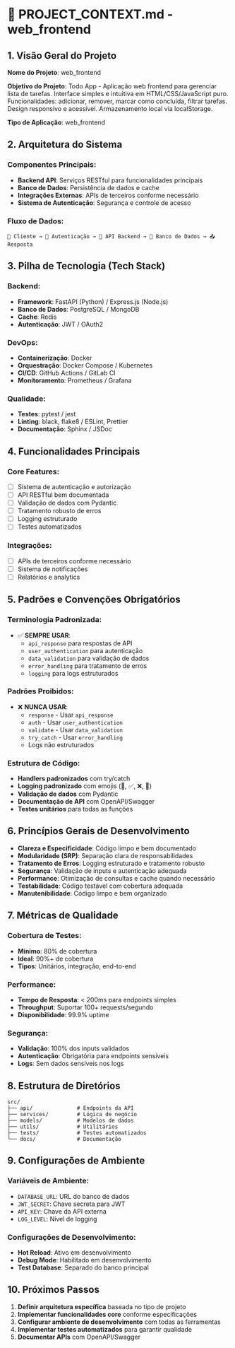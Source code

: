 # 📜 PROJECT_CONTEXT.md - web_frontend

## 1. Visão Geral do Projeto

**Nome do Projeto**: web_frontend

**Objetivo do Projeto**: Todo App - Aplicação web frontend para gerenciar lista de tarefas. Interface simples e intuitiva em HTML/CSS/JavaScript puro. Funcionalidades: adicionar, remover, marcar como concluída, filtrar tarefas. Design responsivo e acessível. Armazenamento local via localStorage.

**Tipo de Aplicação**: web_frontend

## 2. Arquitetura do Sistema

### **Componentes Principais**:
- **Backend API**: Serviços RESTful para funcionalidades principais
- **Banco de Dados**: Persistência de dados e cache
- **Integrações Externas**: APIs de terceiros conforme necessário
- **Sistema de Autenticação**: Segurança e controle de acesso

### **Fluxo de Dados**:
```
📱 Cliente → 🔐 Autenticação → 🧠 API Backend → 💾 Banco de Dados → 📤 Resposta
```

## 3. Pilha de Tecnologia (Tech Stack)

### **Backend**:
- **Framework**: FastAPI (Python) / Express.js (Node.js)
- **Banco de Dados**: PostgreSQL / MongoDB
- **Cache**: Redis
- **Autenticação**: JWT / OAuth2

### **DevOps**:
- **Containerização**: Docker
- **Orquestração**: Docker Compose / Kubernetes
- **CI/CD**: GitHub Actions / GitLab CI
- **Monitoramento**: Prometheus / Grafana

### **Qualidade**:
- **Testes**: pytest / jest
- **Linting**: black, flake8 / ESLint, Prettier
- **Documentação**: Sphinx / JSDoc

## 4. Funcionalidades Principais

### **Core Features**:
- [ ] Sistema de autenticação e autorização
- [ ] API RESTful bem documentada
- [ ] Validação de dados com Pydantic
- [ ] Tratamento robusto de erros
- [ ] Logging estruturado
- [ ] Testes automatizados

### **Integrações**:
- [ ] APIs de terceiros conforme necessário
- [ ] Sistema de notificações
- [ ] Relatórios e analytics

## 5. Padrões e Convenções Obrigatórios

### **Terminologia Padronizada**:
- ✅ **SEMPRE USAR**:
  - `api_response` para respostas de API
  - `user_authentication` para autenticação
  - `data_validation` para validação de dados
  - `error_handling` para tratamento de erros
  - `logging` para logs estruturados

### **Padrões Proibidos**:
- ❌ **NUNCA USAR**:
  - `response` - Usar `api_response`
  - `auth` - Usar `user_authentication`
  - `validate` - Usar `data_validation`
  - `try_catch` - Usar `error_handling`
  - Logs não estruturados

### **Estrutura de Código**:
- **Handlers padronizados** com try/catch
- **Logging padronizado** com emojis (🔧, ✅, ❌, 🔄)
- **Validação de dados** com Pydantic
- **Documentação de API** com OpenAPI/Swagger
- **Testes unitários** para todas as funções

## 6. Princípios Gerais de Desenvolvimento

- **Clareza e Especificidade**: Código limpo e bem documentado
- **Modularidade (SRP)**: Separação clara de responsabilidades
- **Tratamento de Erros**: Logging estruturado e tratamento robusto
- **Segurança**: Validação de inputs e autenticação adequada
- **Performance**: Otimização de consultas e cache quando necessário
- **Testabilidade**: Código testável com cobertura adequada
- **Manutenibilidade**: Código limpo e bem organizado

## 7. Métricas de Qualidade

### **Cobertura de Testes**:
- **Mínimo**: 80% de cobertura
- **Ideal**: 90%+ de cobertura
- **Tipos**: Unitários, integração, end-to-end

### **Performance**:
- **Tempo de Resposta**: < 200ms para endpoints simples
- **Throughput**: Suportar 100+ requests/segundo
- **Disponibilidade**: 99.9% uptime

### **Segurança**:
- **Validação**: 100% dos inputs validados
- **Autenticação**: Obrigatória para endpoints sensíveis
- **Logs**: Sem dados sensíveis nos logs

## 8. Estrutura de Diretórios

```
src/
├── api/              # Endpoints da API
├── services/         # Lógica de negócio
├── models/           # Modelos de dados
├── utils/            # Utilitários
├── tests/            # Testes automatizados
└── docs/             # Documentação
```

## 9. Configurações de Ambiente

### **Variáveis de Ambiente**:
- `DATABASE_URL`: URL do banco de dados
- `JWT_SECRET`: Chave secreta para JWT
- `API_KEY`: Chave da API externa
- `LOG_LEVEL`: Nível de logging

### **Configurações de Desenvolvimento**:
- **Hot Reload**: Ativo em desenvolvimento
- **Debug Mode**: Habilitado em desenvolvimento
- **Test Database**: Separado do banco principal

## 10. Próximos Passos

1. **Definir arquitetura específica** baseada no tipo de projeto
2. **Implementar funcionalidades core** conforme especificações
3. **Configurar ambiente de desenvolvimento** com todas as ferramentas
4. **Implementar testes automatizados** para garantir qualidade
5. **Documentar APIs** com OpenAPI/Swagger